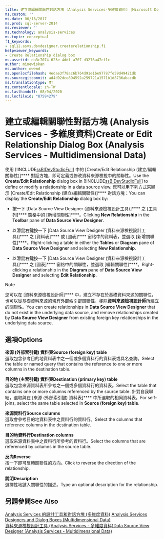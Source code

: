 ```yaml
---
title: 建立或編輯關聯性對話方塊 (Analysis Services-多維度資料) |Microsoft Docs
ms.custom: ''
ms.date: 06/13/2017
ms.prod: sql-server-2014
ms.reviewer: ''
ms.technology: analysis-services
ms.topic: conceptual
f1_keywords:
- sql12.asvs.dsvdesigner.createrelationship.f1
helpviewer_keywords:
- Create Relationship dialog box
ms.assetid: da3c7074-623e-4ddf-a707-d3276a47cf1c
author: minewiskan
ms.author: owend
ms.openlocfilehash: 4edae3f78ac6b764d91e1be97787fe59d49421db
ms.sourcegitcommit: ad4d92dce894592a259721a1571b1d8736abacdb
ms.translationtype: MT
ms.contentlocale: zh-TW
ms.lasthandoff: 08/04/2020
ms.locfileid: "87594279"
---
```

# <a name="create-or-edit-relationship-dialog-box-analysis-services---multidimensional-data"></a><span data-ttu-id="e5204-102">建立或編輯關聯性對話方塊 (Analysis Services - 多維度資料)</span><span class="sxs-lookup"><span data-stu-id="e5204-102">Create or Edit Relationship Dialog Box (Analysis Services - Multidimensional Data)</span></span>
  <span data-ttu-id="e5204-103">使用 [!INCLUDE[ssBIDevStudioFull](../includes/ssbidevstudiofull-md.md)] 中的 [Create/Edit Relationship (建立/編輯關聯性)]\*\*\*\* 對話方塊，即可定義或修改資料來源檢視中的關聯性。</span><span class="sxs-lookup"><span data-stu-id="e5204-103">Use the **Create/Edit Relationship** dialog box in [!INCLUDE[ssBIDevStudioFull](../includes/ssbidevstudiofull-md.md)] to define or modify a relationship in a data source view.</span></span> <span data-ttu-id="e5204-104">您可以用下列方式來顯示 [Create/Edit Relationship (建立/編輯關聯性)]\*\*\*\* 對話方塊：</span><span class="sxs-lookup"><span data-stu-id="e5204-104">You can display the **Create/Edit Relationship** dialog box by:</span></span>  
  
-   <span data-ttu-id="e5204-105">按一下 [Data Source View Designer (資料來源檢視設計工具)]\*\*\*\* 之 [工具列]\*\*\*\* 窗格中的 [新增關聯性]\*\*\*\*。</span><span class="sxs-lookup"><span data-stu-id="e5204-105">Clicking **New Relationship** in the **Toolbar** pane of **Data Source View Designer**.</span></span>  
  
-   <span data-ttu-id="e5204-106">以滑鼠右鍵按一下 [Data Source View Designer (資料來源檢視設計工具)]\*\*\*\* 之 [資料表]\*\*\*\* 或 [圖表]\*\*\*\* 窗格中的資料表，並選取 [新增關聯性]\*\*\*\*。</span><span class="sxs-lookup"><span data-stu-id="e5204-106">Right-clicking a table in either the **Tables** or **Diagram** pane of **Data Source View Designer** and selecting **New Relationship**.</span></span>  
  
-   <span data-ttu-id="e5204-107">以滑鼠右鍵按一下 [Data Source View Designer (資料來源檢視設計工具)]\*\*\*\* 之 [圖表]\*\*\*\* 窗格中的關聯性，並選取 [編輯關聯性]\*\*\*\*。</span><span class="sxs-lookup"><span data-stu-id="e5204-107">Right-clicking a relationship in the **Diagram** pane of **Data Source View Designer** and selecting **Edit Relationship**.</span></span>  
  
> [!NOTE]  
>  <span data-ttu-id="e5204-108">您可以在 [資料來源檢視設計師]\*\*\*\* 中，建立不存在於基礎資料來源的關聯性，也可以從基礎資料來源的現有外部索引鍵關聯性，移除**資料來源檢視設計師**所建立的關聯性。</span><span class="sxs-lookup"><span data-stu-id="e5204-108">You can create relationships in **Data Source View Designer** that do not exist in the underlying data source, and remove relationships created by **Data Source View Designer** from existing foreign key relationships in the underlying data source.</span></span>  
  
## <a name="options"></a><span data-ttu-id="e5204-109">選項</span><span class="sxs-lookup"><span data-stu-id="e5204-109">Options</span></span>  
 <span data-ttu-id="e5204-110">**來源 (外部索引鍵) 資料表**</span><span class="sxs-lookup"><span data-stu-id="e5204-110">**Source (foreign key) table**</span></span>  
 <span data-ttu-id="e5204-111">選取包含參考目的地資料表中之一個或多個資料行的資料表或具名查詢。</span><span class="sxs-lookup"><span data-stu-id="e5204-111">Select the table or named query that contains the reference to one or more columns in the destination table.</span></span>  
  
 <span data-ttu-id="e5204-112">**目的地 (主索引鍵) 資料表**</span><span class="sxs-lookup"><span data-stu-id="e5204-112">**Destination (primary key) table**</span></span>  
 <span data-ttu-id="e5204-113">選取包含來源資料表所參考之一個或多個資料行的資料表。</span><span class="sxs-lookup"><span data-stu-id="e5204-113">Select the table that contains one or more columns referenced by the source table.</span></span> <span data-ttu-id="e5204-114">針對自我聯結，選取與在 [來源 (外部索引鍵) 資料表]\*\*\*\* 中所選取的相同資料表。</span><span class="sxs-lookup"><span data-stu-id="e5204-114">For self-joins, select the same table selected in **Source (foreign key) table**.</span></span>  
  
 <span data-ttu-id="e5204-115">**來源資料行**</span><span class="sxs-lookup"><span data-stu-id="e5204-115">**Source columns**</span></span>  
 <span data-ttu-id="e5204-116">選取會參考目的地資料表中之資料行的資料行。</span><span class="sxs-lookup"><span data-stu-id="e5204-116">Select the columns that reference columns in the destination table.</span></span>  
  
 <span data-ttu-id="e5204-117">**目的地資料行**</span><span class="sxs-lookup"><span data-stu-id="e5204-117">**Destination columns**</span></span>  
 <span data-ttu-id="e5204-118">選取來源資料表中之資料行所參考的資料行。</span><span class="sxs-lookup"><span data-stu-id="e5204-118">Select the columns that are referenced by columns in the source table.</span></span>  
  
 <span data-ttu-id="e5204-119">**反向**</span><span class="sxs-lookup"><span data-stu-id="e5204-119">**Reverse**</span></span>  
 <span data-ttu-id="e5204-120">按一下即可反轉關聯性的方向。</span><span class="sxs-lookup"><span data-stu-id="e5204-120">Click to reverse the direction of the relationship.</span></span>  
  
 <span data-ttu-id="e5204-121">**說明**</span><span class="sxs-lookup"><span data-stu-id="e5204-121">**Description**</span></span>  
 <span data-ttu-id="e5204-122">選擇性地鍵入關聯性的描述。</span><span class="sxs-lookup"><span data-stu-id="e5204-122">Type an optional description for the relationship.</span></span>  
  
## <a name="see-also"></a><span data-ttu-id="e5204-123">另請參閱</span><span class="sxs-lookup"><span data-stu-id="e5204-123">See Also</span></span>  
 <span data-ttu-id="e5204-124">[Analysis Services 的設計工具和對話方塊 &#40;多維度資料&#41;](analysis-services-designers-and-dialog-boxes-multidimensional-data.md) </span><span class="sxs-lookup"><span data-stu-id="e5204-124">[Analysis Services Designers and Dialog Boxes &#40;Multidimensional Data&#41;](analysis-services-designers-and-dialog-boxes-multidimensional-data.md) </span></span>  
 [<span data-ttu-id="e5204-125">資料來源檢視設計工具 &#40;Analysis Services - 多維度資料&#41;</span><span class="sxs-lookup"><span data-stu-id="e5204-125">Data Source View Designer &#40;Analysis Services - Multidimensional Data&#41;</span></span>](data-source-view-designer-analysis-services-multidimensional-data.md)  
  
  
